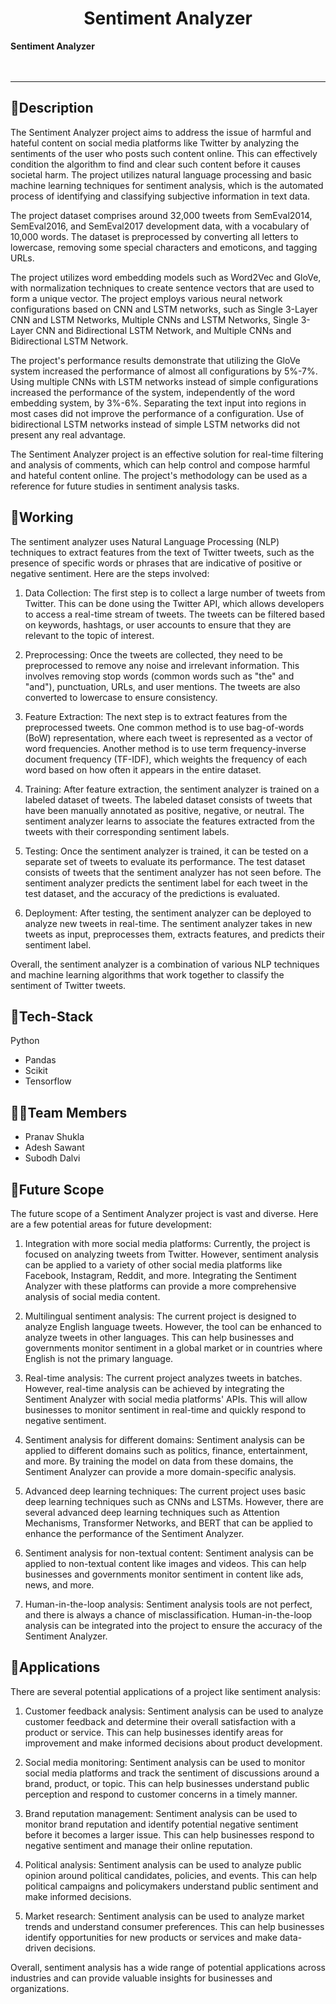 <h1 align="center">
  Sentiment Analyzer
</h1>

<div >
   <strong>Sentiment Analyzer</strong><br>
   <br> <br>
  
<hr>

## 📝Description

The Sentiment Analyzer project aims to address the issue of harmful and hateful content on social media platforms like Twitter by analyzing the sentiments of the user who posts such content online. This can effectively condition the algorithm to find and clear such content before it causes societal harm. The project utilizes natural language processing and basic machine learning techniques for sentiment analysis, which is the automated process of identifying and classifying subjective information in text data.

The project dataset comprises around 32,000 tweets from SemEval2014, SemEval2016, and SemEval2017 development data, with a vocabulary of 10,000 words. The dataset is preprocessed by converting all letters to lowercase, removing some special characters and emoticons, and tagging URLs.

The project utilizes word embedding models such as Word2Vec and GloVe, with normalization techniques to create sentence vectors that are used to form a unique vector. The project employs various neural network configurations based on CNN and LSTM networks, such as Single 3-Layer CNN and LSTM Networks, Multiple CNNs and LSTM Networks, Single 3-Layer CNN and Bidirectional LSTM Network, and Multiple CNNs and Bidirectional LSTM Network.

The project's performance results demonstrate that utilizing the GloVe system increased the performance of almost all configurations by 5%-7%. Using multiple CNNs with LSTM networks instead of simple configurations increased the performance of the system, independently of the word embedding system, by 3%-6%. Separating the text input into regions in most cases did not improve the performance of a configuration. Use of bidirectional LSTM networks instead of simple LSTM networks did not present any real advantage.

The Sentiment Analyzer project is an effective solution for real-time filtering and analysis of comments, which can help control and compose harmful and hateful content online. The project's methodology can be used as a reference for future studies in sentiment analysis tasks.

## 📝Working

The sentiment analyzer uses Natural Language Processing (NLP) techniques to extract features from the text of Twitter tweets, such as the presence of specific words or phrases that are indicative of positive or negative sentiment. Here are the steps involved:

1. Data Collection: The first step is to collect a large number of tweets from Twitter. This can be done using the Twitter API, which allows developers to access a real-time stream of tweets. The tweets can be filtered based on keywords, hashtags, or user accounts to ensure that they are relevant to the topic of interest.

2. Preprocessing: Once the tweets are collected, they need to be preprocessed to remove any noise and irrelevant information. This involves removing stop words (common words such as "the" and "and"), punctuation, URLs, and user mentions. The tweets are also converted to lowercase to ensure consistency.

3. Feature Extraction: The next step is to extract features from the preprocessed tweets. One common method is to use bag-of-words (BoW) representation, where each tweet is represented as a vector of word frequencies. Another method is to use term frequency-inverse document frequency (TF-IDF), which weights the frequency of each word based on how often it appears in the entire dataset.

4. Training: After feature extraction, the sentiment analyzer is trained on a labeled dataset of tweets. The labeled dataset consists of tweets that have been manually annotated as positive, negative, or neutral. The sentiment analyzer learns to associate the features extracted from the tweets with their corresponding sentiment labels.

5. Testing: Once the sentiment analyzer is trained, it can be tested on a separate set of tweets to evaluate its performance. The test dataset consists of tweets that the sentiment analyzer has not seen before. The sentiment analyzer predicts the sentiment label for each tweet in the test dataset, and the accuracy of the predictions is evaluated.

6. Deployment: After testing, the sentiment analyzer can be deployed to analyze new tweets in real-time. The sentiment analyzer takes in new tweets as input, preprocesses them, extracts features, and predicts their sentiment label.

Overall, the sentiment analyzer is a combination of various NLP techniques and machine learning algorithms that work together to classify the sentiment of Twitter tweets.

## 🤖Tech-Stack

Python
- Pandas
- Scikit
- Tensorflow


## 👨‍💻Team Members
- Pranav Shukla
- Adesh Sawant
- Subodh Dalvi


## 🔮Future Scope

The future scope of a Sentiment Analyzer project is vast and diverse. Here are a few potential areas for future development:

1. Integration with more social media platforms: Currently, the project is focused on analyzing tweets from Twitter. However, sentiment analysis can be applied to a variety of other social media platforms like Facebook, Instagram, Reddit, and more. Integrating the Sentiment Analyzer with these platforms can provide a more comprehensive analysis of social media content.

2. Multilingual sentiment analysis: The current project is designed to analyze English language tweets. However, the tool can be enhanced to analyze tweets in other languages. This can help businesses and governments monitor sentiment in a global market or in countries where English is not the primary language.

3. Real-time analysis: The current project analyzes tweets in batches. However, real-time analysis can be achieved by integrating the Sentiment Analyzer with social media platforms' APIs. This will allow businesses to monitor sentiment in real-time and quickly respond to negative sentiment.

4. Sentiment analysis for different domains: Sentiment analysis can be applied to different domains such as politics, finance, entertainment, and more. By training the model on data from these domains, the Sentiment Analyzer can provide a more domain-specific analysis.

5. Advanced deep learning techniques: The current project uses basic deep learning techniques such as CNNs and LSTMs. However, there are several advanced deep learning techniques such as Attention Mechanisms, Transformer Networks, and BERT that can be applied to enhance the performance of the Sentiment Analyzer.

6. Sentiment analysis for non-textual content: Sentiment analysis can be applied to non-textual content like images and videos. This can help businesses and governments monitor sentiment in content like ads, news, and more.

7. Human-in-the-loop analysis: Sentiment analysis tools are not perfect, and there is always a chance of misclassification. Human-in-the-loop analysis can be integrated into the project to ensure the accuracy of the Sentiment Analyzer.

## 💸Applications

There are several potential applications of a project like sentiment analysis:

1. Customer feedback analysis: Sentiment analysis can be used to analyze customer feedback and determine their overall satisfaction with a product or service. This can help businesses identify areas for improvement and make informed decisions about product development.

2. Social media monitoring: Sentiment analysis can be used to monitor social media platforms and track the sentiment of discussions around a brand, product, or topic. This can help businesses understand public perception and respond to customer concerns in a timely manner.

3. Brand reputation management: Sentiment analysis can be used to monitor brand reputation and identify potential negative sentiment before it becomes a larger issue. This can help businesses respond to negative sentiment and manage their online reputation.

4. Political analysis: Sentiment analysis can be used to analyze public opinion around political candidates, policies, and events. This can help political campaigns and policymakers understand public sentiment and make informed decisions.

5. Market research: Sentiment analysis can be used to analyze market trends and understand consumer preferences. This can help businesses identify opportunities for new products or services and make data-driven decisions.

Overall, sentiment analysis has a wide range of potential applications across industries and can provide valuable insights for businesses and organizations.
